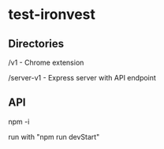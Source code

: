 # test-ironvest

## Directories

/v1 - Chrome extension

/server-v1 - Express server with API endpoint

## API

npm -i

run with "npm run devStart"
